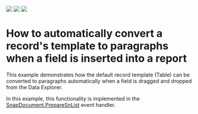 <!-- default badges list -->
![](https://img.shields.io/endpoint?url=https://codecentral.devexpress.com/api/v1/VersionRange/128608547/13.2.10%2B)
[![](https://img.shields.io/badge/Open_in_DevExpress_Support_Center-FF7200?style=flat-square&logo=DevExpress&logoColor=white)](https://supportcenter.devexpress.com/ticket/details/E4903)
[![](https://img.shields.io/badge/📖_How_to_use_DevExpress_Examples-e9f6fc?style=flat-square)](https://docs.devexpress.com/GeneralInformation/403183)
<!-- default badges end -->
# How to automatically convert a record's template to paragraphs when a field is inserted into a report


<p>This example demonstrates how the default record template (Table) can be converted to paragraphs automatically when a field is dragged and dropped from the Data Explorer.</p><p>In this example, this functionality is implemented in the <a href="http://documentation.devexpress.com/#WindowsForms/DevExpressSnapCoreAPISnapDocument_PrepareSnListtopic">SnapDocument.PrepareSnList</a> event handler.</p>

<br/>


